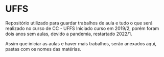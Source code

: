 # UFFS
 
 Repositório utilizado para guardar trabalhos de aula e tudo o que será realizado no curso de CC - UFFS
 Iniciado curso em 2019/2, porém foram dois anos sem aulas, devido a pandemia, restartado 2022/1.
 
 Assim que iniciar as aulas e haver mais trabalhos, serão anexados aqui, pastas com os nomes das matérias.